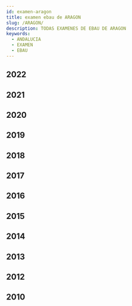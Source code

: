 ```yaml
---
id: examen-aragon
title: examen ebau de ARAGON
slug: /ARAGON/
description: TODAS EXAMENES DE EBAU DE ARAGON
keywords:
  - ANDALUCIA
  - EXAMEN
  - EBAU
---
```


## 2022
## 2021
## 2020
## 2019
## 2018
## 2017
## 2016
## 2015
## 2014
## 2013
## 2012
## 2010
